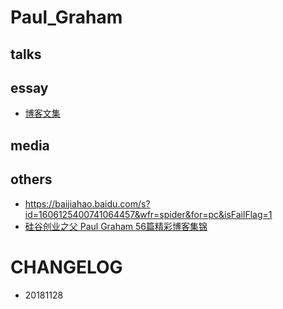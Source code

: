 # Paul_Graham

## talks

## essay

- [博客文集](http://www.paulgraham.com/articles.html)


## media

## others

- https://baijiahao.baidu.com/s?id=1606125400741064457&wfr=spider&for=pc&isFailFlag=1
- [硅谷创业之父 Paul Graham 56篇精彩博客集锦](https://36kr.com/p/5043113.html)


# CHANGELOG

- 20181128
